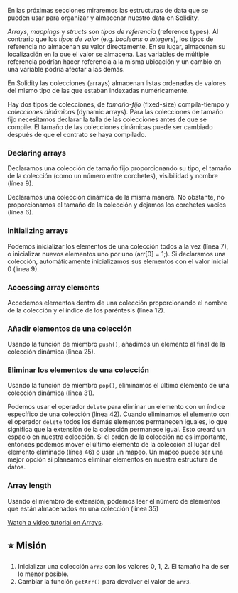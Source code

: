 En las próximas secciones miraremos las estructuras de data que se pueden usar para organizar y almacenar nuestro data en Solidity.

_Arrays_, _mappings_ y _structs_ son _tipos de referencia_ (reference types). Al contrario que los _tipos de valor_ (e.g. _booleans_ o _integers_), los tipos de referencia no almacenan su valor directamente. En su lugar, almacenan su localización en la que el valor se almacena. Las variables de múltiple referencia podrían hacer referencia a la misma ubicación y un cambio en una variable podría afectar a las demás.

En Solidity las colecciones (arrays) almacenan listas ordenadas de valores del mismo tipo de las que estaban indexadas numéricamente.

Hay dos tipos de colecciones, de _tamaño-fijo_ (fixed-size) compila-tiempo y _colecciones dinámicas_ (dynamic arrays). Para las colecciones de tamaño fijo necesitamos declarar la talla de las colecciones antes de que se compile. El tamaño de las colecciones dinámicas puede ser cambiado después de que el contrato se haya compilado.

### Declaring arrays

Declaramos una colección de tamaño fijo proporcionando su tipo, el tamaño de la colección (como un número entre corchetes), visibilidad y nombre (línea 9).

Declaramos una colección dinámica de la misma manera. No obstante, no proporcionamos el tamaño de la colección y dejamos los corchetes vacíos (línea 6).

### Initializing arrays

Podemos inicializar los elementos de una colección todos a la vez (línea 7), o inicializar nuevos elementos uno por uno (arr[0] = 1;). Si declaramos una colección, automáticamente inicializamos sus elementos con el valor inicial 0 (línea 9).

### Accessing array elements

Accedemos elementos dentro de una colección proporcionando el nombre de la colección y el índice de los paréntesis (línea 12).

### Añadir elementos de una colección

Usando la función de miembro `push()`, añadimos un elemento al final de la colección dinámica (línea 25).

### Eliminar los elementos de una colección

Usando la función de miembro `pop()`, eliminamos el último elemento de una colección dinámica (línea 31).

Podemos usar el operador `delete` para eliminar un elemento con un índice específico de una colección (línea 42).
Cuando eliminamos el elemento con el operador `delete` todos los demás elementos permanecen iguales, lo que significa que la extensión de la colección permanece igual. Esto creará un espacio en nuestra colección.
Si el orden de la colección no es importante, entonces podemos mover el último elemento de la colección al lugar del elemento eliminado (línea 46) o usar un mapeo. Un mapeo puede ser una mejor opción si planeamos eliminar elementos en nuestra estructura de datos.

### Array length

Usando el miembro de extensión, podemos leer el número de elementos que están almacenados en una colección (línea 35)

<a href="https://www.youtube.com/watch?v=vTxxCbwMPwo" target="_blank">Watch a video tutorial on Arrays</a>.

## ⭐️ Misión

1. Inicializar una colección `arr3` con los valores 0, 1, 2. El tamaño ha de ser lo menor posible.
2. Cambiar la función `getArr()` para devolver el valor de `arr3`.
